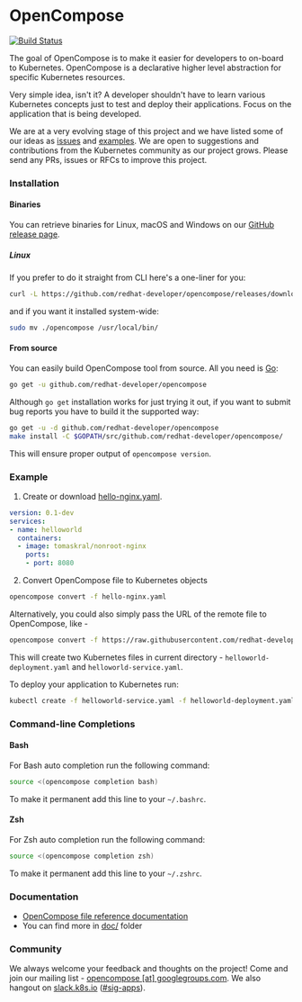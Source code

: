 # OpenCompose

[![Build Status](https://travis-ci.org/redhat-developer/opencompose.svg?branch=master)](https://travis-ci.org/redhat-developer/opencompose)

The goal of OpenCompose is to make it easier for developers to on-board to Kubernetes.
OpenCompose is a declarative higher level abstraction for specific Kubernetes resources.

Very simple idea, isn't it? 
A developer shouldn't have to learn various Kubernetes concepts just to test and deploy their applications.
Focus on the application that is being developed.

We are at a very evolving stage of this project and we have listed some of our ideas as [issues](https://github.com/redhat-developer/opencompose/issues)
and [examples](https://github.com/redhat-developer/opencompose/blob/master/examples/).
We are open to suggestions and contributions from the Kubernetes community as our project grows.
Please send any PRs, issues or RFCs to improve this project.

### Installation
#### Binaries
You can retrieve binaries for Linux, macOS and Windows on our [GitHub release page](https://github.com/redhat-developer/opencompose/releases).

##### Linux
If you prefer to do it straight from CLI here's a one-liner for you:
```bash
curl -L https://github.com/redhat-developer/opencompose/releases/download/v0.1.0-alpha.0/opencompose-v0.1.0-alpha.0-d0edfd9-linux-64bit.tar.xz | tar -xJ ./opencompose
```
and if you want it installed system-wide:
```bash
sudo mv ./opencompose /usr/local/bin/
```
#### From source
You can easily build OpenCompose tool from source. All you need is [Go](https://golang.org/dl/):
```sh
go get -u github.com/redhat-developer/opencompose
```

Although `go get` installation works for just trying it out, if you want to submit bug reports you have to build it the supported way:
```bash
go get -u -d github.com/redhat-developer/opencompose
make install -C $GOPATH/src/github.com/redhat-developer/opencompose/
```
This will ensure proper output of `opencompose version`.

### Example
1) Create or download [hello-nginx.yaml](https://github.com/redhat-developer/opencompose/blob/master/examples/hello-nginx.yaml).

```yaml
version: 0.1-dev
services:
- name: helloworld
  containers:
  - image: tomaskral/nonroot-nginx
    ports:
    - port: 8080
```

2) Convert OpenCompose file to Kubernetes objects

```sh
opencompose convert -f hello-nginx.yaml
```

Alternatively, you could also simply pass the URL of the remote file to OpenCompose, like -

```sh
opencompose convert -f https://raw.githubusercontent.com/redhat-developer/opencompose/master/examples/hello-nginx.yaml
```

This will create two Kubernetes files in current directory - `helloworld-deployment.yaml` and `helloworld-service.yaml`.

To deploy your application to Kubernetes run:

```sh
kubectl create -f helloworld-service.yaml -f helloworld-deployment.yaml
```


### Command-line Completions
#### Bash
For Bash auto completion run the following command:

```bash
source <(opencompose completion bash)
```

To make it permanent add this line to your `~/.bashrc`.

#### Zsh
For Zsh auto completion run the following command:

```zsh
source <(opencompose completion zsh)
```

To make it permanent add this line to your `~/.zshrc`.

### Documentation
 - [OpenCompose file reference documentation](https://github.com/redhat-developer/opencompose/blob/master/docs/file-reference.md)
 - You can find more in [doc/](https://github.com/redhat-developer/opencompose/tree/master/docs) folder

### Community
We always welcome your feedback and thoughts on the project! Come and join our mailing list - [opencompose [at] googlegroups.com](https://groups.google.com/forum/#!forum/opencompose). We also hangout on [slack.k8s.io](http://slack.k8s.io/) ([#sig-apps](https://kubernetes.slack.com/messages/sig-apps/)).
